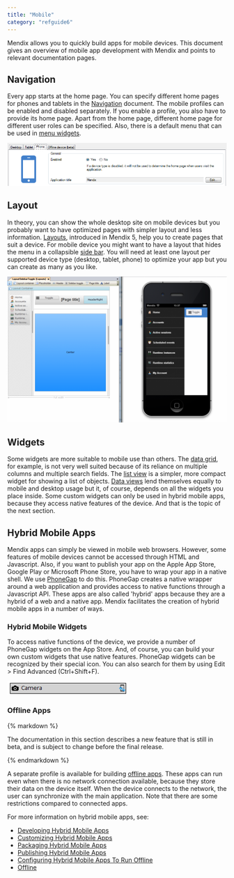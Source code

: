 ```yaml
---
title: "Mobile"
category: "refguide6"
---
```



Mendix allows you to quickly build apps for mobile devices. This document gives an overview of mobile app development with Mendix and points to relevant documentation pages.

## Navigation

Every app starts at the home page. You can specify different home pages for phones and tablets in the [Navigation](Navigation) document. The mobile profiles can be enabled and disabled separately. If you enable a profile, you also have to provide its home page. Apart from the home page, different home page for different user roles can be specified. Also, there is a default menu that can be used in [menu widgets](Menu+Widgets). 

![](attachments/16714058/18582284.png?effects=drop-shadow)

## Layout

In theory, you can show the whole desktop site on mobile devices but you probably want to have optimized pages with simpler layout and less information. [Layouts](Layouts), introduced in Mendix 5, help you to create pages that suit a device. For mobile device you might want to have a layout that hides the menu in a collapsible [side bar](Sidebar+toggle+button). You will need at least one layout per supported device type (desktop, tablet, phone) to optimize your app but you can create as many as you like.

![](attachments/16714058/16844053.png?effects=drop-shadow)

## Widgets

Some widgets are more suitable to mobile use than others. The [data grid](Data+grid), for example, is not very well suited because of its reliance on multiple columns and multiple search fields. The [list view](List+view) is a simpler, more compact widget for showing a list of objects. [Data views](Data+view) lend themselves equally to mobile and desktop usage but it, of course, depends on all the widgets you place inside. Some custom widgets can only be used in hybrid mobile apps, because they access native features of the device. And that is the topic of the next section.

## Hybrid Mobile Apps

Mendix apps can simply be viewed in mobile web browsers. However, some features of mobile devices cannot be accessed through HTML and Javascript. Also, if you want to publish your app on the Apple App Store, Google Play or Microsoft Phone Store, you have to wrap your app in a native shell. We use [PhoneGap](http://phonegap.com/) to do this. PhoneGap creates a native wrapper around a web application and provides access to native functions through a Javascript API. These apps are also called 'hybrid' apps because they are a hybrid of a web and a native app. Mendix facilitates the creation of hybrid mobile apps in a number of ways.

### Hybrid Mobile Widgets

To access native functions of the device, we provide a number of PhoneGap widgets on the App Store. And, of course, you can build your own custom widgets that use native features. PhoneGap widgets can be recognized by their special icon. You can also search for them by using Edit > Find Advanced (Ctrl+Shift+F). 

![](attachments/16714058/16844052.png?effects=drop-shadow)

### Offline Apps

<div class="alert alert-warning">{% markdown %}

The documentation in this section describes a new feature that is still in beta, and is subject to change before the final release.

{% endmarkdown %}</div>A separate profile is available for building [offline apps](Offline). These apps can run even when there is no network connection available, because they store their data on the device itself. When the device connects to the network, the user can synchronize with the main application. Note that there are some restrictions compared to connected apps.

For more information on hybrid mobile apps, see:

*   [Developing Hybrid Mobile Apps](Developing+Hybrid+Mobile+Apps)
*   [Customizing Hybrid Mobile Apps](Customizing+Hybrid+Mobile+Apps)
*   [Packaging Hybrid Mobile Apps](Packaging+Hybrid+Mobile+Apps)
*   [Publishing Hybrid Mobile Apps](Publish+Packages+To+Mobile+Stores)
*   [Configuring Hybrid Mobile Apps To Run Offline](Configuring+Hybrid+Mobile+Apps+To+Run+Offline)
*   [Offline](Offline)